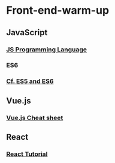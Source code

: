# Front-end-warm-up

## JavaScript

### [JS Programming Language](https://github.com/Catherine22/Front-end-warm-up/tree/master/JavaScript)

### ES6

### [Cf. ES5 and ES6](https://github.com/Catherine22/Front-end-warm-up/tree/master/ES6)

## Vue.js

### [Vue.js Cheat sheet](https://github.com/Catherine22/Front-end-warm-up/tree/master/Vue/vue-essentials)

## React

### [React Tutorial](https://github.com/Catherine22/Front-end-warm-up/tree/master/React)
